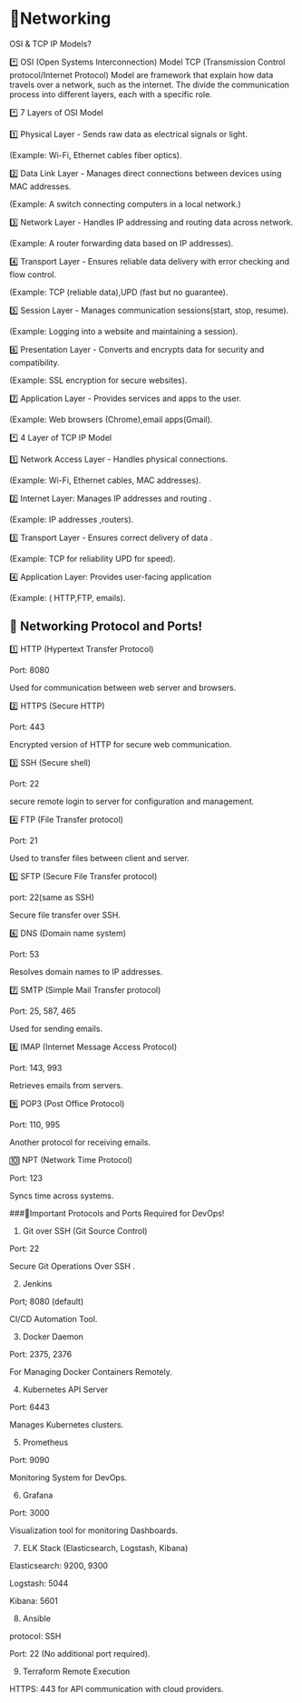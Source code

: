 # 🛜Networking
 OSI & TCP IP Models?

*️⃣ OSI (Open Systems Interconnection) Model TCP (Transmission Control protocol/Internet Protocol) Model are framework that explain how data travels over a network, such as the internet. The divide the communication process into different layers, each with a specific role.

*️⃣ 7 Layers of OSI Model

1️⃣ Physical Layer - Sends raw data as electrical signals or light.

(Example: Wi-Fi, Ethernet cables fiber optics).

2️⃣ Data Link Layer - Manages direct connections between devices using MAC addresses.

(Example: A switch connecting computers in a local network.)

3️⃣ Network Layer - Handles IP addressing and routing data across network.

(Example: A router forwarding data based on IP addresses).

4️⃣ Transport Layer - Ensures reliable data delivery with error checking and flow control.

(Example: TCP (reliable data),UPD (fast but no guarantee).

5️⃣ Session Layer - Manages communication sessions(start, stop, resume).

(Example: Logging into a website and maintaining a session).

6️⃣ Presentation Layer - Converts and encrypts data for security and compatibility.

(Example: SSL encryption for secure websites).

7️⃣ Application Layer - Provides services and apps to the user.

(Example: Web browsers (Chrome),email apps(Gmail).

*️⃣ 4 Layer of TCP IP Model

1️⃣ Network Access Layer - Handles physical connections.

(Example: Wi-Fi, Ethernet cables, MAC addresses).

2️⃣ Internet Layer: Manages IP addresses and routing .

(Example: IP addresses ,routers).

3️⃣ Transport Layer - Ensures correct delivery of data .

(Example: TCP for reliability UPD for speed).

4️⃣ Application Layer: Provides user-facing application

(Example: ( HTTP,FTP, emails).

## 📍 Networking Protocol and Ports!

1️⃣ HTTP (Hypertext Transfer Protocol)

Port: 8080

Used for communication between web server and browsers.

2️⃣ HTTPS (Secure HTTP)

Port: 443

Encrypted version of HTTP for secure web communication.

3️⃣ SSH (Secure shell)

Port: 22

secure remote login to server for configuration and management.

4️⃣ FTP (File Transfer protocol)

Port: 21

Used to transfer files between client and server.

5️⃣ SFTP (Secure File Transfer protocol)

port: 22(same as SSH)

Secure file transfer over SSH.

6️⃣ DNS (Domain name system)

Port: 53

Resolves domain names to IP addresses.

7️⃣ SMTP (Simple Mail Transfer protocol)

Port: 25, 587, 465

Used for sending emails.

8️⃣ IMAP (Internet Message Access Protocol)

Port: 143, 993

Retrieves emails from servers.

9️⃣ POP3 (Post Office Protocol)

Port: 110, 995

Another protocol for receiving emails.

🔟 NPT (Network Time Protocol)

Port: 123

Syncs time across systems.

###📍Important Protocols and Ports Required for DevOps!

1. Git over SSH (Git Source Control)

Port: 22

Secure Git Operations Over SSH .

2. Jenkins

Port; 8080 (default)

CI/CD Automation Tool.

3. Docker Daemon

Port: 2375, 2376

For Managing Docker Containers Remotely.

4. Kubernetes API Server

Port: 6443

Manages Kubernetes clusters.

5. Prometheus

Port: 9090

Monitoring System for DevOps.

6. Grafana

Port: 3000

Visualization tool for monitoring Dashboards.

7. ELK Stack (Elasticsearch, Logstash, Kibana)

Elasticsearch: 9200, 9300

Logstash: 5044

Kibana: 5601

8. Ansible

protocol: SSH

Port: 22 (No additional port required).

9. Terraform Remote Execution

HTTPS: 443 for API communication with cloud providers.

